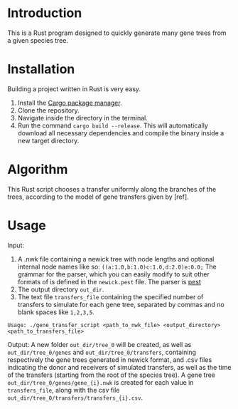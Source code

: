 # Introduction
This is a Rust program designed to quickly generate many gene trees from a given species tree.




# Installation
Building a project written in Rust is very easy.
1. Install the [Cargo package manager](https://doc.rust-lang.org/cargo/getting-started/installation.html).
2. Clone the repository.
3. Navigate inside the directory in the terminal.
4. Run the command ```cargo build --release```. This will automatically download all necessary dependencies and compile the binary inside a new target directory.

# Algorithm
This Rust script chooses a transfer uniformly along the branches of the trees, according to the model of gene transfers given by [ref].


# Usage
Input:
1. A .nwk file containing a newick tree with node lengths and optional internal node names like so:
```((a:1.0,b:1.0)c:1.0,d:2.0)e:0.0;```
The grammar for the parser, which you can easily modify to suit other formats of  is defined in the ```newick.pest``` file. The parser is [pest](https://pest.rs/book/grammars/syntax.html)
2. The output directory ```out_dir```.
3. The text file ```transfers_file``` containing the specified number of transfers to simulate for each gene tree, separated by commas and no blank spaces like ```1,2,3,5```.

```Usage: ./gene_transfer_script <path_to_nwk_file> <output_directory> <path_to_transfers_file>```

Output:
A new folder ```out_dir/tree_0``` will be created, as well as ```out_dir/tree_0/genes``` and ```out_dir/tree_0/transfers```, containing respectively the gene trees generated in newick format, and .csv files indicating the donor and receivers of simulated transfers, as well as the time of the transfers (starting from the root of the species tree). A gene tree ```out_dir/tree_0/genes/gene_{i}.nwk``` is created for each value in ```transfers_file```, along with the csv file ```out_dir/tree_0/transfers/transfers_{i}.csv```.
